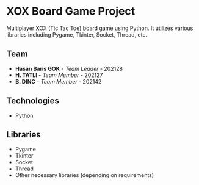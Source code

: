 # XOX Board Game Project

Multiplayer XOX (Tic Tac Toe) board game using Python. 
It utilizes various libraries including Pygame, Tkinter, Socket, Thread, etc.

## Team

- **Hasan Baris GOK** - *Team Leader* - 202128
- **H. TATLI** - *Team Member* - 202127
- **B. DINC** - *Team Member* - 202142

## Technologies

- Python

## Libraries

- Pygame
- Tkinter
- Socket
- Thread
- Other necessary libraries (depending on requirements)
